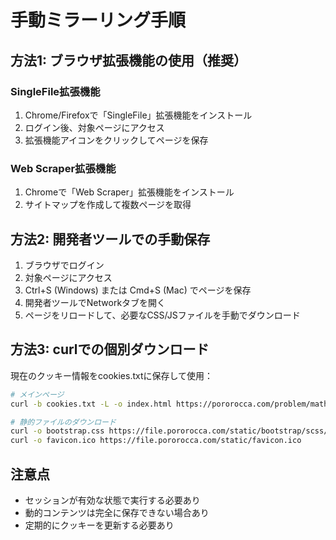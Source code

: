 # 手動ミラーリング手順

## 方法1: ブラウザ拡張機能の使用（推奨）

### SingleFile拡張機能
1. Chrome/Firefoxで「SingleFile」拡張機能をインストール
2. ログイン後、対象ページにアクセス
3. 拡張機能アイコンをクリックしてページを保存

### Web Scraper拡張機能
1. Chromeで「Web Scraper」拡張機能をインストール
2. サイトマップを作成して複数ページを取得

## 方法2: 開発者ツールでの手動保存

1. ブラウザでログイン
2. 対象ページにアクセス
3. Ctrl+S (Windows) または Cmd+S (Mac) でページを保存
4. 開発者ツールでNetworkタブを開く
5. ページをリロードして、必要なCSS/JSファイルを手動でダウンロード

## 方法3: curlでの個別ダウンロード

現在のクッキー情報をcookies.txtに保存して使用：

```bash
# メインページ
curl -b cookies.txt -L -o index.html https://pororocca.com/problem/math/create/

# 静的ファイルのダウンロード
curl -o bootstrap.css https://file.pororocca.com/static/bootstrap/scss/bootstrap.css
curl -o favicon.ico https://file.pororocca.com/static/favicon.ico
```

## 注意点
- セッションが有効な状態で実行する必要あり
- 動的コンテンツは完全に保存できない場合あり
- 定期的にクッキーを更新する必要あり